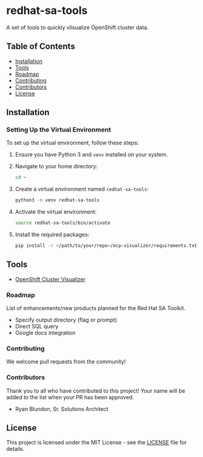 # redhat-sa-tools
A set of tools to quickly vlisualize OpenShift cluster data. 

## Table of Contents
- [Installation](#installation)
- [Tools](#Tools)
- [Roadmap](#roadmap)
- [Contributing](#contributing)
- [Contributors](#contributors)
- [License](#license)

## Installation

### Setting Up the Virtual Environment

To set up the virtual environment, follow these steps:

1. Ensure you have Python 3 and `venv` installed on your system.
2. Navigate to your home directory:

   ```bash
   cd ~
   ```

3. Create a virtual environment named `redhat-sa-tools`:

   ```bash
   python3 -m venv redhat-sa-tools
   ```

4. Activate the virtual environment:

   ```bash
   source redhat-sa-tools/bin/activate
   ```

5. Install the required packages:

   ```bash
   pip install -r </path/to/your/repo>/ocp-visualizer/requirements.txt
   ```
## Tools

- [OpenShift Cluster Visualizer](ocp-visualizer/README.md)

### Roadmap
List of enhancements/new products planned for the Red Hat SA Toolkit.

- Specify output directory (flag or prompt)
- Direct SQL query
- Google docs integration

### Contributing
We welcome pull requests from the community! 
<!-- Please read our contribution guidelines before submitting your pull request. -->

### Contributors
Thank you to all who have contributed to this project! Your name will be added to the list when your PR has been approved.

- Ryan Blundon, Sr. Solutions Architect

## License
This project is licensed under the MIT License - see the [LICENSE](LICENSE) file for details.